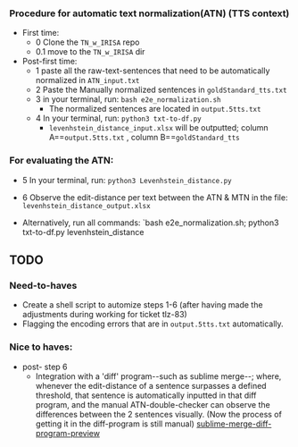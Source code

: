 
### Procedure for automatic text normalization(ATN) (TTS context)

<!-- - Salb this is how you can make A COMMENT that is not visible in the README outside the editor -->

- First time:
  - 0 Clone the `TN_w_IRISA` repo
  - 0.1 move to the `TN_w_IRISA` dir
- Post-first time:
  - 1 paste all the raw-text-sentences that need to be automatically normalized in `ATN_input.txt`
  - 2 Paste the Manually normalized sentences in `goldStandard_tts.txt`
  - 3 in your terminal, run: `bash e2e_normalization.sh`
    - The normalized sentences are located in `output.5tts.txt`
  - 4 In your terminal, run: `python3 txt-to-df.py`
    - `levenhstein_distance_input.xlsx` will be outputted; column A==`output.5tts.txt` , column B==`goldStandard_tts`

### For evaluating the ATN:
<!-- - Input `output.5tts.txt` & `goldStandard_tts.txt` -->
- 5 In your terminal, run: `python3 Levenhstein_distance.py`
- 6 Observe the edit-distance per text between the ATN & MTN in the file: `levenhstein_distance_output.xlsx`

- Alternatively, run all commands:
`bash e2e_normalization.sh; python3 txt-to-df.py levenhstein_distance

## TODO

### Need-to-haves
- Create a shell script to automize steps 1-6 (after having made the adjustments during working for ticket tlz-83)
- Flagging the encoding errors that are in `output.5tts.txt` automatically.

### Nice to haves:
- post- step 6
  - Integration  with a 'diff' program--such as sublime merge--; where, whenever the edit-distance of a sentence surpasses a defined threshold, that sentence is automatically inputted in that diff program, and the manual ATN-double-checker can observe the differences between the 2 sentences visually. (Now the process of getting it in the diff-program is still manual)
[sublime-merge-diff-program-preview](https://ibb.co/b3YbnFB)
